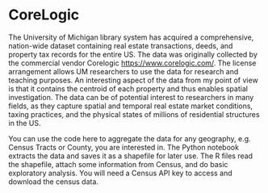 # CoreLogic
The University of Michigan library system has acquired a comprehensive, nation-wide dataset containing real estate transactions, deeds, and property tax records for the entire US. The data was originally collected by the commercial vendor Corelogic https://www.corelogic.com/. The license arrangement allows UM researchers to use the data for research and teaching purposes. An interesting aspect of the data from my point of view is that it contains the centroid of each property and thus enables spatial investigation. The data can be of potential interest to researchers in many fields, as they capture spatial and temporal real estate market conditions, taxing practices, and the physical states of millions of residential structures in the US.  

You can use the code here to aggregate the data for any geography, e.g. Census Tracts or County, you are interested in. The Python notebook extracts the data and saves it as a shapefile for later use. The R files read the shapefile, attach some information from Census, and do basic exploratory analysis. You will need a Census API key to access and download the census data. 


